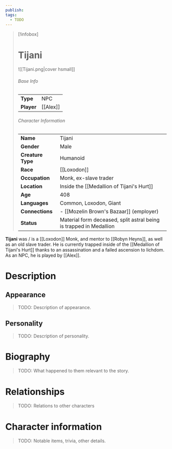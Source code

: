 ```yaml
---
publish: 
tags:
  - TODO
---
```

> [!infobox]  
> # Tijani
> ![[Tijani.png|cover hsmall]]  
> ###### Base Info
> | | |  
> |---|---|  
> | **Type** | NPC |
> | **Player** | [[Alex]] |
> ###### Character Information  
> | | |  
> |---|---|  
> | **Name** | Tijani |
> | **Gender** | Male | 
> | **Creature Type** | Humanoid |
> | **Race** | [[Loxodon]] |  
> | **Occupation** | Monk, ex-slave trader |  
> | **Location** | Inside the [[Medallion of Tijani's Hurt]] |
> | **Age** | 408 |
> | **Languages** | Common, Loxodon, Giant |  
> | **Connections** | - [[Mozelin Brown's Bazaar]] (employer) |
> | **Status** | Material form deceased, split astral being is trapped in Medallion |

**Tijani** was / is a [[Loxodon]] Monk, and mentor to [[Robyn Heyns]], as well as an old slave trader. He is currently trapped inside of the [[Medallion of Tijani's Hurt]] thanks to an assassination and a failed ascension to lichdom. As an NPC, he is played by [[Alex]].
# Description
## Appearance
> TODO: Description of appearance.
## Personality
> TODO: Description of personality.
# Biography
> TODO: What happened to them relevant to the story.
# Relationships
> TODO: Relations to other characters
# Character information
> TODO: Notable items, trivia, other details.
